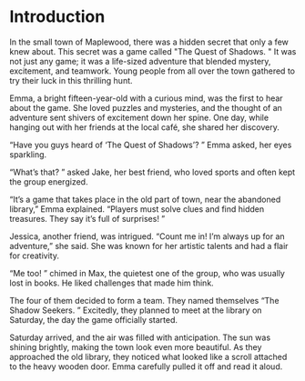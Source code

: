 # Introduction
In the small town of Maplewood, there was a hidden secret that only a few knew about. This secret was a game called "The Quest of Shadows. " It was not just any game; it was a life-sized adventure that blended mystery, excitement, and teamwork. Young people from all over the town gathered to try their luck in this thrilling hunt. 

Emma, a bright fifteen-year-old with a curious mind, was the first to hear about the game. She loved puzzles and mysteries, and the thought of an adventure sent shivers of excitement down her spine. One day, while hanging out with her friends at the local café, she shared her discovery. 

“Have you guys heard of ‘The Quest of Shadows’? ” Emma asked, her eyes sparkling. 

“What’s that? ” asked Jake, her best friend, who loved sports and often kept the group energized. 

“It’s a game that takes place in the old part of town, near the abandoned library,” Emma explained. “Players must solve clues and find hidden treasures. They say it’s full of surprises! ”

Jessica, another friend, was intrigued. “Count me in! I’m always up for an adventure,” she said. She was known for her artistic talents and had a flair for creativity. 

“Me too! ” chimed in Max, the quietest one of the group, who was usually lost in books. He liked challenges that made him think. 

The four of them decided to form a team. They named themselves “The Shadow Seekers. ” Excitedly, they planned to meet at the library on Saturday, the day the game officially started. 

Saturday arrived, and the air was filled with anticipation. The sun was shining brightly, making the town look even more beautiful. As they approached the old library, they noticed what looked like a scroll attached to the heavy wooden door. Emma carefully pulled it off and read it aloud. 
